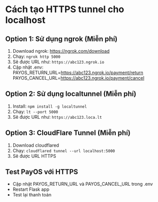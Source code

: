# Cách tạo HTTPS tunnel cho localhost

## Option 1: Sử dụng ngrok (Miễn phí)

1. Download ngrok: https://ngrok.com/download
2. Chạy: `ngrok http 5000`
3. Sẽ được URL như: `https://abc123.ngrok.io`
4. Cập nhật .env:
   PAYOS_RETURN_URL=https://abc123.ngrok.io/payment/return
   PAYOS_CANCEL_URL=https://abc123.ngrok.io/payment/cancel

## Option 2: Sử dụng localtunnel (Miễn phí)

1. Install: `npm install -g localtunnel`
2. Chạy: `lt --port 5000`
3. Sẽ được URL như: `https://abc123.loca.lt`

## Option 3: CloudFlare Tunnel (Miễn phí)

1. Download cloudflared
2. Chạy: `cloudflared tunnel --url localhost:5000`
3. Sẽ được URL HTTPS

## Test PayOS với HTTPS

- Cập nhật PAYOS_RETURN_URL và PAYOS_CANCEL_URL trong .env
- Restart Flask app
- Test lại thanh toán
